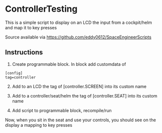 ControllerTesting
=================
This is a simple script to display on an LCD the input from a cockpit/helm and map it to key presses

Source available via https://github.com/eddy0612/SpaceEngineerScripts

Instructions
------------
1. Create programmable block. In block add customdata of
```
[config]
tag=controller
```

2. Add to an LCD the tag of [controller.SCREEN] into its custom name

3. Add to a controller/seat/helm the tag of [controller.SEAT] into its custom name

4. Add script to programmable block, recompile/run

Now, when you sit in the seat and use your controls, you should see on the display a mapping to key presses